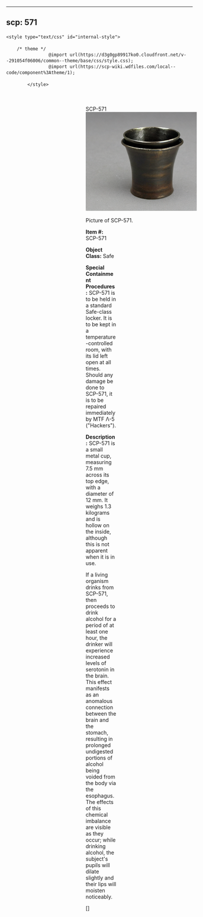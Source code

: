 
---
scp: 571
---

<head>
    <title>571 - SCP Foundation</title>
    
    <style type="text/css" id="internal-style">
                
        /* theme */
                    @import url(https://d3g0gp89917ko0.cloudfront.net/v--291054f06006/common--theme/base/css/style.css);
                    @import url(https://scp-wiki.wdfiles.com/local--code/component%3Atheme/1);
            
            </style>
<style>
iframe.scpnet-interwiki-frame { height: 0; }
</style>

</head>

<div id="main-content" style="margin: 50px 206px 20px 215px;">
<div id="action-area-top"></div>
<div id="page-title">SCP-571</div>
<div id="page-content">
<div style="text-align: right;"></div>
<div class="scp-image-block block-right" style="width:300px;"><img src="https://raw.githubusercontent.com/lucmaki/this-scp-does-not-exist/main/imgs/571.png" style="width:300px;" alt="571.jpg" class="image">
<div class="scp-image-caption" style="width:300px;">
<p>Picture of SCP-571.</p>
</div>
</div>
<p><strong>Item #:</strong> SCP-571</p>
<p><strong>Object Class:</strong> Safe</p>
<p><strong>Special Containment Procedures:</strong> SCP-571 is to be held in a standard Safe-class locker. It is to be kept in a temperature-controlled room, with its lid left open at all times. Should any damage be done to SCP-571, it is to be repaired immediately by MTF Λ-5 ("Hackers").</p>
<p><strong>Description:</strong> SCP-571 is a small metal cup, measuring 7.5 mm across its top edge, with a diameter of 12 mm. It weighs 1.3 kilograms and is hollow on the inside, although this is not apparent when it is in use.</p><p>If a living organism drinks from SCP-571, then proceeds to drink alcohol for a period of at least one hour, the drinker will experience increased levels of serotonin in the brain. This effect manifests as an anomalous connection between the brain and the stomach, resulting in prolonged undigested portions of alcohol being voided from the body via the esophagus. The effects of this chemical imbalance are visible as they occur; while drinking alcohol, the subject's pupils will dilate slightly and their lips will moisten noticeably.</p>
<p> []</p>

<div class="footer-wikiwalk-nav">
<div style="text-align: center;">
</div>
</div>
</div>
</div>
</div>